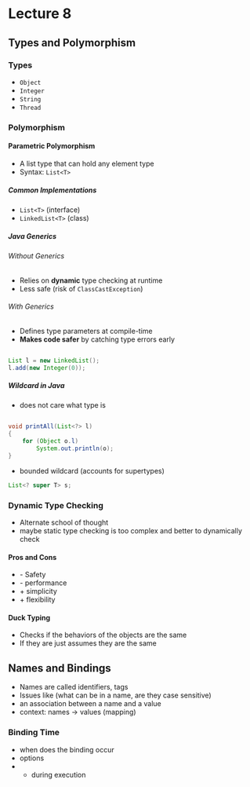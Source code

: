 # Lecture 8

## Types and Polymorphism

### Types
- `Object`  
- `Integer`  
- `String`  
- `Thread`

### Polymorphism

#### Parametric Polymorphism
- A list type that can hold any element type  
- Syntax: `List<T>`

##### Common Implementations
- `List<T>` (interface)  
- `LinkedList<T>` (class)  

##### Java Generics

###### Without Generics
- Relies on **dynamic** type checking at runtime  
- Less safe (risk of `ClassCastException`)

###### With Generics
- Defines type parameters at compile-time  
- **Makes code safer** by catching type errors early  

```Java

List l = new LinkedList();
l.add(new Integer(0));

```

##### Wildcard in Java
- does not care what type is
```Java

void printAll(List<?> l)
{
    for (Object o.l)
        System.out.println(o);
}

```

- bounded wildcard (accounts for supertypes)

``` Java
List<? super T> s;
```

### Dynamic Type Checking
- Alternate school of thought
- maybe static type checking is too complex and better to dynamically check

#### Pros and Cons
- \- Safety
- \- performance
- \+ simplicity
- \+ flexibility

#### Duck Typing
- Checks if the behaviors of the objects are the same
- If they are just assumes they are the same 


## Names and Bindings
- Names are called identifiers, tags
- Issues like (what can be in a name, are they case sensitive)
- an association between a name and a value
- context: names -> values (mapping)

### Binding Time
- when does the binding occur
- options
- - during execution



